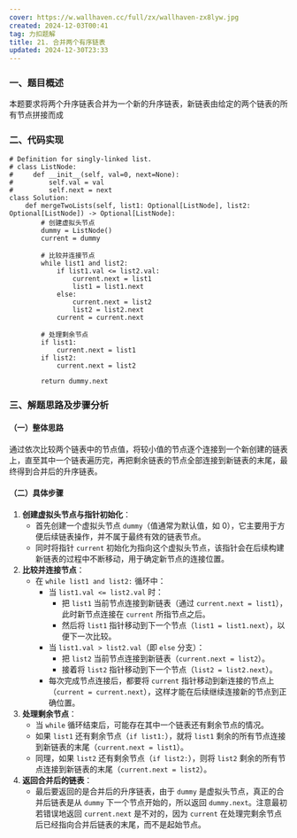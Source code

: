 ```yaml
---
cover: https://w.wallhaven.cc/full/zx/wallhaven-zx8lyw.jpg
created: 2024-12-03T00:41
tag: 力扣题解
title: 21. 合并两个有序链表
updated: 2024-12-30T23:33
---
```



### 一、题目概述

本题要求将两个升序链表合并为一个新的升序链表，新链表由给定的两个链表的所有节点拼接而成
### 二、代码实现

```
# Definition for singly-linked list.
# class ListNode:
#     def __init__(self, val=0, next=None):
#         self.val = val
#         self.next = next
class Solution:
    def mergeTwoLists(self, list1: Optional[ListNode], list2: Optional[ListNode]) -> Optional[ListNode]:
        # 创建虚拟头节点
        dummy = ListNode()
        current = dummy

        # 比较并连接节点
        while list1 and list2:
            if list1.val <= list2.val:
                current.next = list1
                list1 = list1.next
            else:
                current.next = list2
                list2 = list2.next
            current = current.next

        # 处理剩余节点
        if list1:
            current.next = list1
        if list2:
            current.next = list2

        return dummy.next
```

### 三、解题思路及步骤分析

#### （一）整体思路
通过依次比较两个链表中的节点值，将较小值的节点逐个连接到一个新创建的链表上，直至其中一个链表遍历完，再把剩余链表的节点全部连接到新链表的末尾，最终得到合并后的升序链表。
#### （二）具体步骤

1. **创建虚拟头节点与指针初始化**：
    - 首先创建一个虚拟头节点 `dummy`（值通常为默认值，如 0），它主要用于方便后续链表操作，并不属于最终有效的链表节点。
    - 同时将指针 `current` 初始化为指向这个虚拟头节点，该指针会在后续构建新链表的过程中不断移动，用于确定新节点的连接位置。
2. **比较并连接节点**：
    - 在 `while list1 and list2:` 循环中：
        - 当 `list1.val <= list2.val` 时：
            - 把 `list1` 当前节点连接到新链表（通过 `current.next = list1`），此时新节点连接在 `current` 所指节点之后。
            - 然后将 `list1` 指针移动到下一个节点（`list1 = list1.next`），以便下一次比较。
        - 当 `list1.val > list2.val`（即 `else` 分支）：
            - 把 `list2` 当前节点连接到新链表（`current.next = list2`）。
            - 接着将 `list2` 指针移动到下一个节点（`list2 = list2.next`）。
        - 每次完成节点连接后，都要将 `current` 指针移动到新连接的节点上（`current = current.next`），这样才能在后续继续连接新的节点到正确位置。
3. **处理剩余节点**：
    - 当 `while` 循环结束后，可能存在其中一个链表还有剩余节点的情况。
    - 如果 `list1` 还有剩余节点（`if list1:`），就将 `list1` 剩余的所有节点连接到新链表的末尾（`current.next = list1`）。
    - 同理，如果 `list2` 还有剩余节点（`if list2:`），则将 `list2` 剩余的所有节点连接到新链表的末尾（`current.next = list2`）。
4. **返回合并后的链表**：
    - 最后要返回的是合并后的升序链表，由于 `dummy` 是虚拟头节点，真正的合并后链表是从 `dummy` 下一个节点开始的，所以返回 `dummy.next`。注意最初若错误地返回 `current.next` 是不对的，因为 `current` 在处理完剩余节点后已经指向合并后链表的末尾，而不是起始节点。